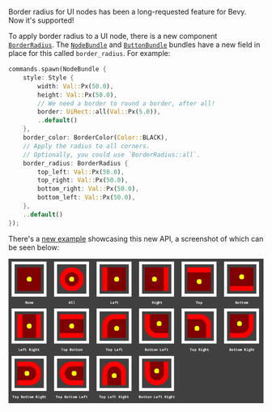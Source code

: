 Border radius for UI nodes has been a long-requested feature for Bevy. Now it's supported!

To apply border radius to a UI node, there is a new component [`BorderRadius`](https://docs.rs/bevy/0.14.0/bevy/ui/struct.BorderRadius.html). The [`NodeBundle`](https://docs.rs/bevy/0.14.0/bevy/prelude/struct.NodeBundle.html) and [`ButtonBundle`](https://docs.rs/bevy/0.14.0/bevy/prelude/struct.ButtonBundle.html) bundles have a new field in place for this called `border_radius`. For example:

```rs
commands.spawn(NodeBundle {
    style: Style {
        width: Val::Px(50.0),
        height: Val::Px(50.0),
        // We need a border to round a border, after all!
        border: UiRect::all(Val::Px(5.0)),
        ..default()
    },
    border_color: BorderColor(Color::BLACK),
    // Apply the radius to all corners. 
    // Optionally, you could use `BorderRadius::all`.
    border_radius: BorderRadius {
        top_left: Val::Px(50.0),
        top_right: Val::Px(50.0),
        bottom_right: Val::Px(50.0),
        bottom_left: Val::Px(50.0),
    },
    ..default()
});
```

There's a [new example](https://github.com/bevyengine/bevy/blob/main/examples/ui/rounded_borders.rs) showcasing this new API, a screenshot of which can be seen below:

![`rounded_borders` example](./rounded_borders.png)
